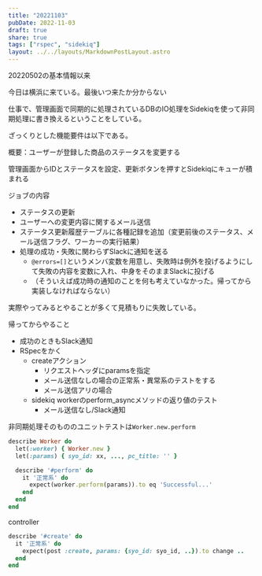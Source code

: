```yaml
---
title: "20221103"
pubDate: 2022-11-03
draft: true
share: true
tags: ["rspec", "sidekiq"]
layout: ../../layouts/MarkdownPostLayout.astro
---
```


20220502の基本情報以来

今日は横浜に来ている。最後いつ来たか分からない

仕事で、管理画面で同期的に処理されているDBのIO処理をSidekiqを使って非同期処理に書き換えるということをしている。

ざっくりとした機能要件は以下である。

概要：ユーザーが登録した商品のステータスを変更する

管理画面からIDとステータスを設定、更新ボタンを押すとSidekiqにキューが積まれる

ジョブの内容
- ステータスの更新
- ユーザーへの変更内容に関するメール送信
- ステータス更新履歴テーブルに各種記録を追加（変更前後のステータス、メール送信フラグ、ワーカーの実行結果）
- 処理の成功・失敗に関わらずSlackに通知を送る
  - `@errors=[]`というメンバ変数を用意し、失敗時は例外を投げるようにして失敗の内容を変数に入れ、中身をそのままSlackに投げる
  - （そういえば成功時の通知のことを何も考えていなかった。帰ってから実装しなければならない）

実際やってみるとやることが多くて見積もりに失敗している。

帰ってからやること

- 成功のときもSlack通知
- RSpecをかく
  - createアクション
    - リクエストヘッダにparamsを指定
    - メール送信なしの場合の正常系・異常系のテストをする
    - メール送信アリの場合
  - sidekiq workerのperform_asyncメソッドの返り値のテスト
    - メール送信なし/Slack通知

非同期処理そのもののユニットテストは`Worker.new.perform`

```ruby
describe Worker do
  let(:worker) { Worker.new }
  let(:params) { syo_id: xx, ..., pc_title: '' }

  describe '#perform' do
    it '正常系' do
      expect(worker.perform(params)).to eq 'Successful...'
    end
  end
end
```

controller

```ruby
describe '#create' do
  it '正常系' do
    expect(post :create, params: {syo_id: syo_id, ..}).to change ..
  end
end
```